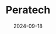 ---  
layout: startup_page  
title: "Peratech"  
id: "peratech.com"  
permalink: "/peratechperatech.com09182024/"  
website: "https://www.peratech.com/"  
funding_round: ""  
funding_amount: "$31.5M"  
investors: "Dark Matter Partners"  
about: "Peratech provides force and haptic-based user interfaces for personal computing and automotive applications. Their proprietary technology combines force sensing, haptic feedback, and intuitive software to create easier, more engaging interfaces. Hydra software adds AI-based intelligence for enhanced user experience."  
markets: "Personal Computing, Automotive, Gaming, Nanotechnology, Microelectronics, Sensor, Software"  
hq: "Catterick Garrison, North Yorkshire, United Kingdom"  
founded_year: "1996"  
linkedin: "https://www.linkedin.com/company/peratech"  
twitter: "https://twitter.com/PeratechHoldco"  
instagram: ""  
facebook: ""  
crunchbase: "https://www.crunchbase.com/organization/peratech"  
pitchbook: "https://pitchbook.com/profiles/company/90986-68"  

date_display: "18-Sep-2024"  
date: "2024-09-18"

# SEO Optimization  
meta_title: "Peratech -  Funding ($31.5M)"  
meta_description: "Peratech, Peratech provides force and haptic-based user interfaces for personal computing and automotive applications. Their proprietary technology combines for..."  
meta_keywords: "Peratech, Personal Computing, Automotive, Gaming, Nanotechnology, Microelectronics, Sensor, Software,  funding"  
canonical_url: "https://startup.projectstartups.com/peratechperatech.com09182024/"  
---